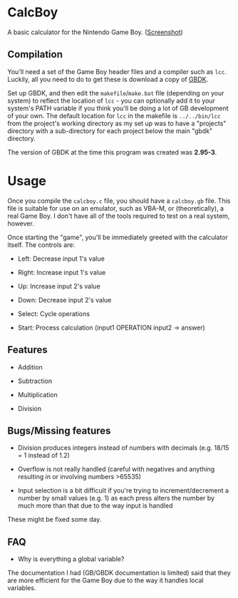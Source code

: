 CalcBoy
=======

A basic calculator for the Nintendo Game Boy. 
([Screenshot](https://i.imgur.com/4dlvXaN.png))

Compilation
-----------

You'll need a set of the Game Boy header files and a compiler such as 
`lcc`. Luckily, all you need to do to get these is download a copy of 
[GBDK](http://gbdk.sourceforge.net/).

Set up GBDK, and then edit the `makefile`/`make.bat` file (depending on 
your system) to reflect the location of `lcc` - you can optionally add it to 
your system's PATH variable if you think you'll be doing a lot of GB 
development of your own. The default location for `lcc` in the makefile 
is `../../bin/lcc` from the project's working directory as my set up 
was to have a "projects" directory with a sub-directory for each 
project below the main "gbdk" directory.

The version of GBDK at the time this program was created was 
**2.95-3**.

Usage
=====

Once you compile the `calcboy.c` file, you should have a `calcboy.gb` 
file. This file is suitable for use on an emulator, such as VBA-M, or 
(theoretically), a real Game Boy. I don't have all of the tools 
required to test on a real system, however.

Once starting the "game", you'll be immediately greeted with the 
calculator itself. The controls are:

* Left: Decrease input 1's value

* Right: Increase input 1's value

* Up: Increase input 2's value

* Down: Decrease input 2's value

* Select: Cycle operations

* Start: Process calculation (input1 OPERATION input2 -> answer)

Features
--------

* Addition

* Subtraction

* Multiplication

* Division

Bugs/Missing features
---------------------

* Division produces integers instead of numbers with decimals (e.g. 
18/15 = 1 instead of 1.2)

* Overflow is not really handled (careful with negatives and anything 
resulting in or involving numbers >65535)

* Input selection is a bit difficult if you're trying to 
increment/decrement a number by small values (e.g. 1) as each press 
alters the number by much more than that due to the way input is 
handled

These might be fixed some day.

FAQ
---

* Why is everything a global variable?

The documentation I had (GB/GBDK documentation is limited) said that 
they are more efficient for the Game Boy due to the way it handles 
local variables.
